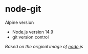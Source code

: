 # node-git

Alpine version

- Node.js version 14.9
- git version control

_Based on the original image of [node](https://github.com/nodejs/docker-node).js_
